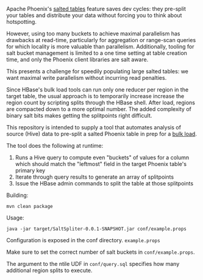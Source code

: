 Apache Phoenix's [salted tables](http://phoenix.apache.org/salted.html) feature saves dev cycles: they pre-split your tables and distribute your data without forcing you to think about hotspotting.

However, using too many buckets to achieve maximal parallelism has drawbacks at read-time, particularly for aggregation or range-scan queries for which locality is more valuable than parallelism. Additionally, tooling for salt bucket management is limited to a one time setting at table creation time, and only the Phoenix client libraries are salt aware.

This presents a challenge for speedily populating large salted tables: we want maximal write parallelism without incurring read penalties.

Since HBase's bulk load tools can run only one reducer per region in the target table, the usual approach is to temporarily increase increase the region count by scripting splits through the HBase shell. After load, regions are compacted down to a more optimal number. The added complexity of binary salt bits makes getting the splitpoints right difficult.

This repository is intended to supply a tool that automates analysis of source (Hive) data to pre-split a salted Phoenix table in prep for a [bulk load](http://phoenix.apache.org/bulk_dataload.html).

The tool does the following at runtime:
1. Runs a Hive query to compute even "buckets" of values for a column which should match the "leftmost" field in the target Phoenix table's primary key
2. Iterate through query results to generate an array of splitpoints
3. Issue the HBase admin commands to split the table at those splitpoints

Building:
```
mvn clean package
```

Usage:
```
java -jar target/SaltSpliter-0.0.1-SNAPSHOT.jar conf/example.props
```

Configuration is exposed in the conf directory. `example.props` 

Make sure to set the correct number of salt buckets in `conf/example.props`.

The argument to the ntile UDF in `conf/query.sql` specifies how many additional region splits to execute.

